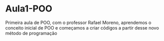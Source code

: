 # Aula1-POO
Primeira aula de POO, com o professor Rafael Moreno, aprendemos o conceito inicial de POO e começamos a criar códigos a partir desse novo método de programação
